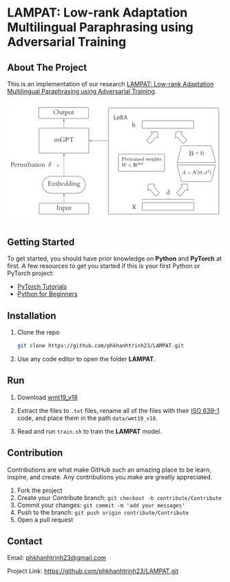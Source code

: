 # LAMPAT: Low-rank Adaptation Multilingual Paraphrasing using Adversarial Training

## About The Project

This is an implementation of our research [LAMPAT: Low-rank Adaptation Multilingual Paraphrasing using Adversarial Training](https://drive.google.com/file/d/1LIfVGd8XBsTE2pefAd30eP-mAjyvZYmD/view?usp=sharing).

<img src="./image/architecture.png"/>


## Getting Started

To get started, you should have prior knowledge on **Python** and **PyTorch** at first. A few resources to get you started if this is your first Python or PyTorch project:

- [PyTorch Tutorials](https://pytorch.org/tutorials/)
- [Python for Beginners](https://www.python.org/about/gettingstarted/)


## Installation

1. Clone the repo

   ```sh
   git clone https://github.com/phkhanhtrinh23/LAMPAT.git
   ```
  
2. Use any code editor to open the folder **LAMPAT**.


## Run

1. Download [wmt19_v18](https://data.statmt.org/news-commentary/v18/)

2. Extract the files to `.txt` files, rename all of the files with their [ISO 639-1](https://en.wikipedia.org/wiki/List_of_ISO_639-1_codes) code, and place them in the path `data/wmt19_v18`.

3. Read and run `train.sh` to train the **LAMPAT** model.


## Contribution

Contributions are what make GitHub such an amazing place to be learn, inspire, and create. Any contributions you make are greatly appreciated.

1. Fork the project
2. Create your Contribute branch: `git checkout -b contribute/Contribute`
3. Commit your changes: `git commit -m 'add your messages'`
4. Push to the branch: `git push origin contribute/Contribute`
5. Open a pull request


## Contact

Email: phkhanhtrinh23@gmail.com

Project Link: https://github.com/phkhanhtrinh23/LAMPAT.git

